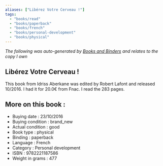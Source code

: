```yaml
---
aliases: ["Libérez Votre Cerveau !"] 
tags: 
  - "books/read" 
  - "books/paperback" 
  - "books/french"
  - "books/personal-development"
  - "books/physical"
---
```


_The following was auto-generated by [Books and Binders](Books%20and%20Binders.md) and relates to the copy I own_
## Libérez Votre Cerveau !
This book from Idriss Aberkane was edited by Robert Lafont and released 10/2016. I had it for 20.0€ from Fnac. I read the 283 pages.

## More on this book :
- Buying date : 23/10/2016
- Buying condition : brand_new
- Actual condition : good
- Book type : physical
- Binding : paperback
- Language : French
- Category : Personal development
- ISBN : 9782221187586
- Weight in grams : 477
